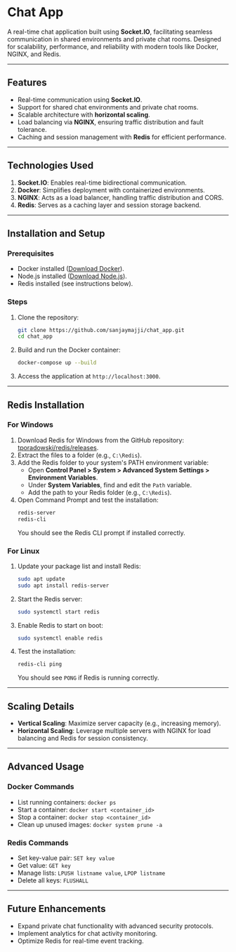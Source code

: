 

<h1>Chat App</h1>

A real-time chat application built using **Socket.IO**, facilitating seamless communication in shared environments and private chat rooms. Designed for scalability, performance, and reliability with modern tools like Docker, NGINX, and Redis.

---

## **Features**
- Real-time communication using **Socket.IO**.
- Support for shared chat environments and private chat rooms.
- Scalable architecture with **horizontal scaling**.
- Load balancing via **NGINX**, ensuring traffic distribution and fault tolerance.
- Caching and session management with **Redis** for efficient performance.

---

## **Technologies Used**
1. **Socket.IO**: Enables real-time bidirectional communication.
2. **Docker**: Simplifies deployment with containerized environments.
3. **NGINX**: Acts as a load balancer, handling traffic distribution and CORS.
4. **Redis**: Serves as a caching layer and session storage backend.

---

## **Installation and Setup**

### Prerequisites
- Docker installed ([Download Docker](https://www.docker.com/)).
- Node.js installed ([Download Node.js](https://nodejs.org/)).
- Redis installed (see instructions below).

### Steps
1. Clone the repository:
   ```bash
   git clone https://github.com/sanjaymajji/chat_app.git
   cd chat_app
   ```
2. Build and run the Docker container:
   ```bash
   docker-compose up --build
   ```
3. Access the application at `http://localhost:3000`.

---

## **Redis Installation**

### **For Windows**
1. Download Redis for Windows from the GitHub repository:
   [tporadowski/redis/releases](https://github.com/tporadowski/redis/releases).
2. Extract the files to a folder (e.g., `C:\Redis`).
3. Add the Redis folder to your system's PATH environment variable:
   - Open **Control Panel > System > Advanced System Settings > Environment Variables**.
   - Under **System Variables**, find and edit the `Path` variable.
   - Add the path to your Redis folder (e.g., `C:\Redis`).
4. Open Command Prompt and test the installation:
   ```bash
   redis-server
   redis-cli
   ```
   You should see the Redis CLI prompt if installed correctly.

### **For Linux**
1. Update your package list and install Redis:
   ```bash
   sudo apt update
   sudo apt install redis-server
   ```
2. Start the Redis server:
   ```bash
   sudo systemctl start redis
   ```
3. Enable Redis to start on boot:
   ```bash
   sudo systemctl enable redis
   ```
4. Test the installation:
   ```bash
   redis-cli ping
   ```
   You should see `PONG` if Redis is running correctly.

---

## **Scaling Details**
- **Vertical Scaling**: Maximize server capacity (e.g., increasing memory).
- **Horizontal Scaling**: Leverage multiple servers with NGINX for load balancing and Redis for session consistency.

---

## **Advanced Usage**

### Docker Commands
- List running containers: `docker ps`
- Start a container: `docker start <container_id>`
- Stop a container: `docker stop <container_id>`
- Clean up unused images: `docker system prune -a`

### Redis Commands
- Set key-value pair: `SET key value`
- Get value: `GET key`
- Manage lists: `LPUSH listname value`, `LPOP listname`
- Delete all keys: `FLUSHALL`

---

## **Future Enhancements**
- Expand private chat functionality with advanced security protocols.
- Implement analytics for chat activity monitoring.
- Optimize Redis for real-time event tracking.

